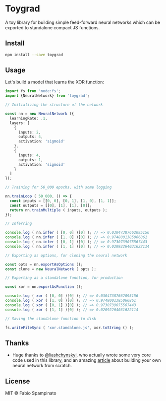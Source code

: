 # Toygrad

A toy library for building simple feed-forward neural networks which can be exported to standalone compact JS functions.

## Install

```sh
npm install --save toygrad
```

## Usage

Let's build a model that learns the XOR function:

```ts
import fs from 'node:fs';
import {NeuralNetwork} from 'toygrad';

// Initializing the structure of the network

const nn = new NeuralNetwork ({
  learningRate: .1,
  layers: [
    {
      inputs: 2,
      outputs: 4,
      activation: 'sigmoid'
    },
    {
      inputs: 4,
      outputs: 1,
      activation: 'sigmoid'
    }
  ]
});

// Training for 50_000 epochs, with some logging

nn.trainLoop ( 50_000, () => {
  const inputs = [[0, 0], [0, 1], [1, 0], [1, 1]];
  const outputs = [[0], [1], [1], [0]];
  return nn.trainMultiple ( inputs, outputs );
});

// Inferring

console.log ( nn.infer ( [0, 0] )[0] ); // => 0.03047387662095156
console.log ( nn.infer ( [1, 0] )[0] ); // => 0.9748001385066861
console.log ( nn.infer ( [0, 1] )[0] ); // => 0.9730739075567443
console.log ( nn.infer ( [1, 1] )[0] ); // => 0.02092264031622114

// Exporting as options, for cloning the neural network

const opts = nn.exportAsOptions ();
const clone = new NeuralNetwork ( opts );

// Exporting as a standalone function, for production

const xor = nn.exportAsFunction ();

console.log ( xor ( [0, 0] )[0] ); // => 0.03047387662095156
console.log ( xor ( [1, 0] )[0] ); // => 0.9748001385066861
console.log ( xor ( [0, 1] )[0] ); // => 0.9730739075567443
console.log ( xor ( [1, 1] )[0] ); // => 0.02092264031622114

// Saving the standalone function to disk

fs.writeFileSync ( 'xor.standalone.js', xor.toString () );
```

## Thanks

- Huge thanks to [@liashchynskyi](https://github.com/liashchynskyi), who actually wrote some very core code used in this library, and an amazing [article](https://dev.to/liashchynskyi/creating-of-neural-network-using-javascript-in-7minutes-o21) about building your own neural network from scratch.

## License

MIT © Fabio Spampinato
